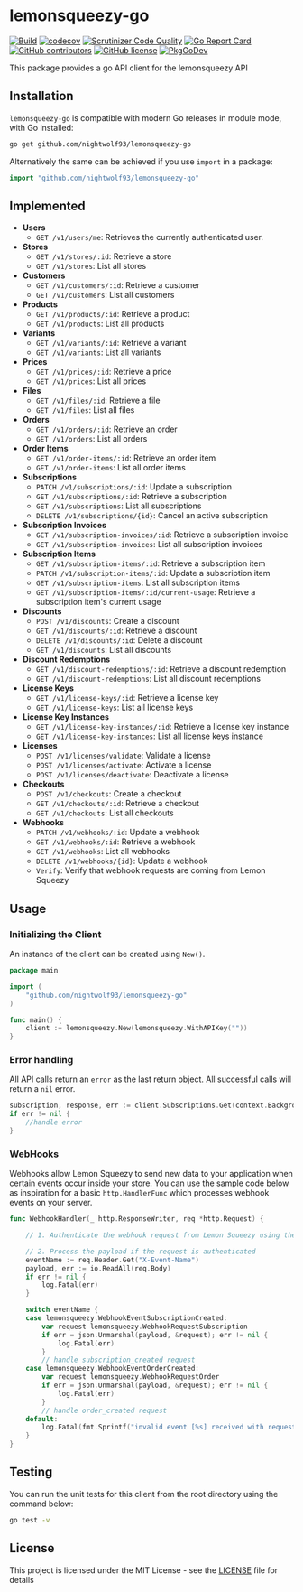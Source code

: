# lemonsqueezy-go

[![Build](https://github.com/nightwolf93/lemonsqueezy-go/actions/workflows/main.yml/badge.svg)](https://github.com/nightwolf93/lemonsqueezy-go/actions/workflows/main.yml)
[![codecov](https://codecov.io/gh/nightwolf93/lemonsqueezy-go/branch/main/graph/badge.svg)](https://codecov.io/gh/nightwolf93/lemonsqueezy-go)
[![Scrutinizer Code Quality](https://scrutinizer-ci.com/g/nightwolf93/lemonsqueezy-go/badges/quality-score.png?b=main)](https://scrutinizer-ci.com/g/nightwolf93/lemonsqueezy-go/?branch=main)
[![Go Report Card](https://goreportcard.com/badge/github.com/nightwolf93/lemonsqueezy-go)](https://goreportcard.com/report/github.com/nightwolf93/lemonsqueezy-go)
[![GitHub contributors](https://img.shields.io/github/contributors/nightwolf93/lemonsqueezy-go)](https://github.com/nightwolf93/lemonsqueezy-go/graphs/contributors)
[![GitHub license](https://img.shields.io/github/license/nightwolf93/lemonsqueezy-go?color=brightgreen)](https://github.com/nightwolf93/lemonsqueezy-go/blob/master/LICENSE)
[![PkgGoDev](https://pkg.go.dev/badge/github.com/nightwolf93/lemonsqueezy-go)](https://pkg.go.dev/github.com/nightwolf93/lemonsqueezy-go)

This package provides a go API client for the lemonsqueezy API

## Installation

`lemonsqueezy-go` is compatible with modern Go releases in module mode, with Go installed:

```bash
go get github.com/nightwolf93/lemonsqueezy-go
```

Alternatively the same can be achieved if you use `import` in a package:

```go
import "github.com/nightwolf93/lemonsqueezy-go"
```

## Implemented

- **Users**
  - `GET /v1/users/me`: Retrieves the currently authenticated user.
- **Stores**
  - `GET /v1/stores/:id`: Retrieve a store
  - `GET /v1/stores`: List all stores
- **Customers**
  - `GET /v1/customers/:id`: Retrieve a customer
  - `GET /v1/customers`: List all customers
- **Products**
  - `GET /v1/products/:id`: Retrieve a product
  - `GET /v1/products`: List all products
- **Variants**
  - `GET /v1/variants/:id`: Retrieve a variant
  - `GET /v1/variants`: List all variants
- **Prices**
  - `GET /v1/prices/:id`: Retrieve a price
  - `GET /v1/prices`: List all prices
- **Files**
  - `GET /v1/files/:id`: Retrieve a file
  - `GET /v1/files`: List all files
- **Orders**
  - `GET /v1/orders/:id`: Retrieve an order
  - `GET /v1/orders`: List all orders
- **Order Items**
  - `GET /v1/order-items/:id`: Retrieve an order item
  - `GET /v1/order-items`: List all order items
- **Subscriptions**
  - `PATCH /v1/subscriptions/:id`: Update a subscription
  - `GET /v1/subscriptions/:id`: Retrieve a subscription
  - `GET /v1/subscriptions`: List all subscriptions
  - `DELETE /v1/subscriptions/{id}`: Cancel an active subscription
- **Subscription Invoices**
  - `GET /v1/subscription-invoices/:id`: Retrieve a subscription invoice
  - `GET /v1/subscription-invoices`: List all subscription invoices
- **Subscription Items**
  - `GET /v1/subscription-items/:id`: Retrieve a subscription item
  - `PATCH /v1/subscription-items/:id`: Update a subscription item
  - `GET /v1/subscription-items`: List all subscription items
  - `GET /v1/subscription-items/:id/current-usage`: Retrieve a subscription item's current usage
- **Discounts**
  - `POST /v1/discounts`: Create a discount
  - `GET /v1/discounts/:id`: Retrieve a discount
  - `DELETE /v1/discounts/:id`: Delete a discount
  - `GET /v1/discounts`: List all discounts
- **Discount Redemptions**
  - `GET /v1/discount-redemptions/:id`: Retrieve a discount redemption
  - `GET /v1/discount-redemptions`: List all discount redemptions
- **License Keys**
  - `GET /v1/license-keys/:id`: Retrieve a license key
  - `GET /v1/license-keys`: List all license keys
- **License Key Instances**
  - `GET /v1/license-key-instances/:id`: Retrieve a license key instance
  - `GET /v1/license-key-instances`: List all license keys instance
- **Licenses**
  - `POST /v1/licenses/validate`: Validate a license
  - `POST /v1/licenses/activate`: Activate a license
  - `POST /v1/licenses/deactivate`: Deactivate a license
- **Checkouts**
  - `POST /v1/checkouts`: Create a checkout
  - `GET /v1/checkouts/:id`: Retrieve a checkout
  - `GET /v1/checkouts`: List all checkouts
- **Webhooks**
  - `PATCH /v1/webhooks/:id`: Update a webhook
  - `GET /v1/webhooks/:id`: Retrieve a webhook
  - `GET /v1/webhooks`: List all webhooks
  - `DELETE /v1/webhooks/{id}`: Update a webhook
  - `Verify`: Verify that webhook requests are coming from Lemon Squeezy

## Usage

### Initializing the Client

An instance of the client can be created using `New()`.

```go
package main

import (
    "github.com/nightwolf93/lemonsqueezy-go"
)

func main() {
    client := lemonsqueezy.New(lemonsqueezy.WithAPIKey(""))
}
```

### Error handling

All API calls return an `error` as the last return object. All successful calls will return a `nil` error.

```go
subscription, response, err := client.Subscriptions.Get(context.Background(), "1")
if err != nil {
    //handle error
}
```

### WebHooks

Webhooks allow Lemon Squeezy to send new data to your application when certain events occur inside your store.
You can use the sample code below as inspiration for a basic `http.HandlerFunc` which processes webhook events on your server.

```go
func WebhookHandler(_ http.ResponseWriter, req *http.Request) {

	// 1. Authenticate the webhook request from Lemon Squeezy using the `X-Signature` header

	// 2. Process the payload if the request is authenticated
	eventName := req.Header.Get("X-Event-Name")
	payload, err := io.ReadAll(req.Body)
	if err != nil {
		log.Fatal(err)
	}

	switch eventName {
	case lemonsqueezy.WebhookEventSubscriptionCreated:
		var request lemonsqueezy.WebhookRequestSubscription
		if err = json.Unmarshal(payload, &request); err != nil {
			log.Fatal(err)
		}
		// handle subscription_created request
	case lemonsqueezy.WebhookEventOrderCreated:
		var request lemonsqueezy.WebhookRequestOrder
		if err = json.Unmarshal(payload, &request); err != nil {
			log.Fatal(err)
		}
		// handle order_created request
	default:
		log.Fatal(fmt.Sprintf("invalid event [%s] received with request [%s]", eventName, string(payload)))
	}
}
```


## Testing

You can run the unit tests for this client from the root directory using the command below:

```bash
go test -v
```

## License

This project is licensed under the MIT License - see the [LICENSE](LICENSE) file for details
